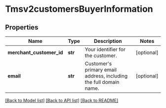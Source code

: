 # Tmsv2customersBuyerInformation

## Properties
Name | Type | Description | Notes
------------ | ------------- | ------------- | -------------
**merchant_customer_id** | **str** | Your identifier for the customer.  | [optional] 
**email** | **str** | Customer&#39;s primary email address, including the full domain name.  | [optional] 

[[Back to Model list]](../README.md#documentation-for-models) [[Back to API list]](../README.md#documentation-for-api-endpoints) [[Back to README]](../README.md)


